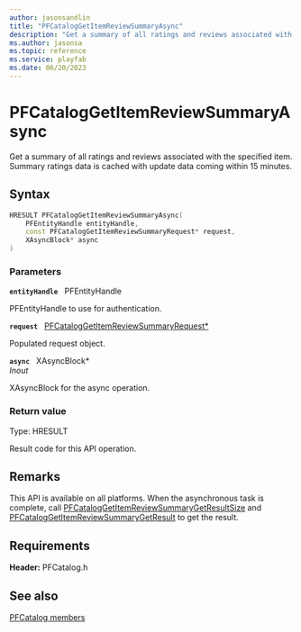 ```yaml
---
author: jasonsandlin
title: "PFCatalogGetItemReviewSummaryAsync"
description: "Get a summary of all ratings and reviews associated with the specified item. Summary ratings data is cached with update data coming within 15 minutes."
ms.author: jasonsa
ms.topic: reference
ms.service: playfab
ms.date: 06/20/2023
---
```


# PFCatalogGetItemReviewSummaryAsync  

Get a summary of all ratings and reviews associated with the specified item. Summary ratings data is cached with update data coming within 15 minutes.  

## Syntax  
  
```cpp
HRESULT PFCatalogGetItemReviewSummaryAsync(  
    PFEntityHandle entityHandle,  
    const PFCatalogGetItemReviewSummaryRequest* request,  
    XAsyncBlock* async  
)  
```  
  
### Parameters  
  
**`entityHandle`** &nbsp; PFEntityHandle  
  
PFEntityHandle to use for authentication.  
  
**`request`** &nbsp; [PFCatalogGetItemReviewSummaryRequest*](../../pfcatalogtypes/structs/pfcataloggetitemreviewsummaryrequest.md)  
  
Populated request object.  
  
**`async`** &nbsp; XAsyncBlock*  
*_Inout_*  
  
XAsyncBlock for the async operation.  
  
  
### Return value
Type: HRESULT
  
Result code for this API operation.
  
## Remarks  
  
This API is available on all platforms. When the asynchronous task is complete, call [PFCatalogGetItemReviewSummaryGetResultSize](pfcataloggetitemreviewsummarygetresultsize.md) and [PFCatalogGetItemReviewSummaryGetResult](pfcataloggetitemreviewsummarygetresult.md) to get the result.
  
## Requirements  
  
**Header:** PFCatalog.h
  
## See also  
[PFCatalog members](../pfcatalog_members.md)  

  
  
